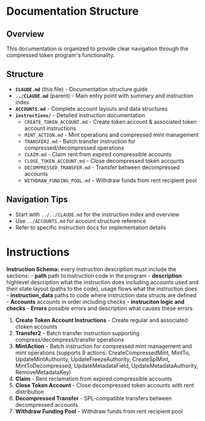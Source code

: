 # Documentation Structure

## Overview
This documentation is organized to provide clear navigation through the compressed token program's functionality.

## Structure
- **`CLAUDE.md`** (this file) - Documentation structure guide
- **`../CLAUDE.md`** (parent) - Main entry point with summary and instruction index
- **`ACCOUNTS.md`** - Complete account layouts and data structures
- **`instructions/`** - Detailed instruction documentation
  - `CREATE_TOKEN_ACCOUNT.md` - Create token account & associated token account instructions
  - `MINT_ACTION.md` - Mint operations and compressed mint management
  - `TRANSFER2.md` - Batch transfer instruction for compressed/decompressed operations
  - `CLAIM.md` - Claim rent from expired compressible accounts
  - `CLOSE_TOKEN_ACCOUNT.md` - Close decompressed token accounts
  - `DECOMPRESSED_TRANSFER.md` - Transfer between decompressed accounts
  - `WITHDRAW_FUNDING_POOL.md` - Withdraw funds from rent recipient pool

## Navigation Tips
- Start with `../../CLAUDE.md` for the instruction index and overview
- Use `../ACCOUNTS.md` for account structure reference
- Refer to specific instruction docs for implementation details


# Instructions

**Instruction Schema:**
every instruction description must include the sections:
    - **path** path to instruction code in the program
    - **description** highlevel description what the instruction does including accounts used and their state layout (paths to the code), usage flows what the instruction does
    - **instruction_data** paths to code where instruction data structs are defined
    - **Accounts** accounts in order including checks
    - **instruciton logic and checks**
    - **Errors** possible errors and description what causes these errors

1. **Create Token Account Instructions** - Create regular and associated ctoken accounts
2. **Transfer2** - Batch transfer instruction supporting compress/decompress/transfer operations
3. **MintAction** - Batch instruction for compressed mint management and mint operations (supports 9 actions: CreateCompressedMint, MintTo, UpdateMintAuthority, UpdateFreezeAuthority, CreateSplMint, MintToDecompressed, UpdateMetadataField, UpdateMetadataAuthority, RemoveMetadataKey)
4. **Claim** - Rent reclamation from expired compressible accounts
5. **Close Token Account** - Close decompressed token accounts with rent distribution
6. **Decompressed Transfer** - SPL-compatible transfers between decompressed accounts
7. **Withdraw Funding Pool** - Withdraw funds from rent recipient pool
